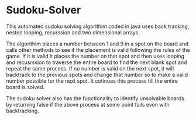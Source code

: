 # Sudoku-Solver
This automated sudoku solving algorithim coded in java uses back tracking, nested looping, recurssion and two dimensional arrays.

The algorithim places a number between 1 and 9 in a spot on the board and calls other methods to see if the placement is valid following the rules of the game. If it is valid it places the number on that spot and then uses looping and recusrssion to traverse the entire board to find the next blank spot and repeat the same process. If no number is valid on the next spot, it will backtrack to the previous spots and change that number so to make a valid number possible for the next spot. It cotinues this process till the entire board is solved.

The sudoku solver also has the functionality to identify unsolvable boards by returning false if the above process at some point fails even with backtracking.
